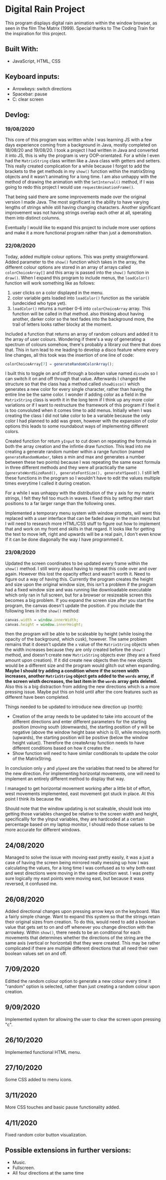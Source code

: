 # Digital Rain Project

This program displays digital rain animation within the window browser, as seen in the film The Matrix (1999). Special thanks to The Coding Train for the inspiration for this project.

## Built With:

- JavaScript, HTML, CSS

## Keyboard inputs:

- Arrowkeys: switch directions
- Spacebar: pause
- C: clear screen

## Devlog:

### 19/08/2020

This core of this program was written while I was learning JS with a few days experience coming from a background in Java, mostly completed on 18/08/20 and 19/08/20.
I took a project I had written in Java and converted it into JS, this is why the program is very OOP-orientated. For a while I even had the `MatrixString` class written like a Java class with getters and setters. This really created complication for a while because I forgot to add the brackets to the get methods in my `show()` function within the matrixString objects and it wasn't animating for a long time.
I am also unhappy with the method of drawing the animation with the `SetInterval()` method, if I was going to redo this project I would use `requestAnimationFrame()`.

That being said there are some improvements made over the original version I made Java. The most significant is the ability to have varying lengths of strings while still having changing characters. Another significant improvement was not having strings overlap each other at all, sperating them into distinct columns.

Eventually I would like to expand this project to include more user options and make it a more functional program rather than just a demonstration.

### 22/08/2020

Today, added multiple colour options. This was pretty straightforward. Added parameter to the `show()` function which takes in the array, the different colour options are stored in an array of arrays called `colorChoiceArray[]` and this array is passed into the `show()` function in `draw()`. When I expand this program to include menus, the `loadColor()` function will work something like as follows:
1. user clicks on a color displayed in the menu.
2. color variable gets loaded into `loadColor()` function as the variable (undecided who type yet).
3. `loadColor()` returns a number 0-6 into `colorChoiceArray` array. This function will be called in that method.
also thinking about having another, darker color so the text fades into the background more, the trail of letters looks rather blocky at the moment.

Included a function that returns an array of random colours and added it to the array of user colours. Wondering if there's a way of generating a spectrum of colours somehow, there's probably a library out there that does that. This in turn lead to me leading to develop a disco feature where every line changes, all this took was the insertion of one line of code: 
```javascript
colorChoiceArray[7] = generateRandomColorArray();
```
 I built this to toggle on and off through a boolean value named `discoOn` so I can switch it on and off through that value. Afterwards I changed the structure so that the class has a method called `showDisco()` which generates a new color for every single character, rather than having the entire line be the same color. I wonder if adding color as a field in the `MatrixString` class is worth it in the long term if I think up any more color variations or if I want to restructure the framework of this program if I feel it is too convoluted when it comes time to add menus. Initially when I was creating the class I did not take color to be a variable because the only color I had planned to add was green, however with the expansion of color options this leads to some roundabout ways of implementing different colors.

Created function for return `yInput` to cut down on repeating the formula in both the array creation and the infintie draw function. This lead into me creating a generate random number within a range function (named `generateRandomNumber`, takes a min and max and generates a number between these two points) because I was repeating the same exact formula in three different methods and they were all practically the same (`generateWordSizeRand(), generateFontSize(), generateYSpeed()`. I still left these functions in the program so I wouldn't have to edit the values multiple times everytime I called it during creation.

For a while I was unhappy with the distribution of the y axis for my matrix strings, I felt they fell too much in waves. I fixed this by setting their start positions to a far larger range than the following ones.

Implemented a temporary menu system with window prompts, will want this replaced with a user interface that can be faded away in the main menu but I will need to research more HTML/CSS stuff to figure out how to implement that and work on my front end skills in that regard. It looks like for getting the text to move left, right and upwards will be a real pain, I don't even know if it can be done diagonally the way I have programmed it.

### 23/08/2020

Updated the screen coordinates to be updated every frame within the `show()` method. I still worry about having to repeat this code over and over again. However this lost the opacity effect and wasn't worth it. Need to figure out a way of having this. Currently the program creates the height and size upon the original window size, this isn't a problem if the program had a fixed window size and was running like downloadable executable which only ran in full screen, but for a browser or resizeable screen this becomes a big problem. If you expand the screen size after you start the program, the canvas doesn't update the position. if you include the following lines in the `show()` method:
```javascript 
canvas.width = window.innerWidth;
canvas.height = window.innerHeight; 
```
then the program will be able to be scaleable by height (while losing the opacity of the background, which cusk), however. The same problem remains that it doesn't update the `x` value of the `MatrixString` objects when the width increases because they are only created before the `show()` method, and doesn't create new `MatrixString` objects ever (they are a fixed amount upon creation). If it did create new objects then the new objects would be a different size and the program would glitch out when expanding. **Maybe I should try adding a condition where if the screen width increases, another `MatrixString` object gets added to the `words` array, if the screen wisth decreases, the last item in the `words` array gets deleted.** Also this is a big distraction from adding the new directions which is a more pressing issue. Maybe put this on hold until after the core features such as different  have been completed.

Things needed to be updated to introduce new direction up (north):

* Creation of the array needs to be updated to take into account of the different directions and enter different parameters for the starting position (moving south (downwards), the starting position of y will be negative (above the window height base which is 0), while moving north (upwards), the starting position will be positive (below the window height value)). Therefore the createArray function needs to have different conditions based on how it creates the .
* Show function will need to have similar conditionals to update the color of the MatrixString.

In conclusion only `y` and `ySpeed` are the variables that need to be altered for the new direction. For implementing horizontal movements, one will need to implement an entirely different method to display that way.

I managed to get horizontal movement working after a little bit of effort, west movements implemented, east movement got stuck in place. At this point I think its because the

Should note that the window updating is not scaleable, should look into getting those variables changed be relative to the screen width and height, specificallly for the yInput variables, they are hardcoded at a certain percentage based on my laptop monitor, I should redo those values to be more accurate for different windows.

## 24/08/2020

Managed to solve the issue with moving east pretty easily, it was a just a case of having the screen being mirrored really messing up how I was calculating the values, for a long time I was confused as to why both east and west directions were moving in the same direction west. I was pretty sure logically my east points were moving east, but because it wass reversed, it confused me.

## 26/08/2020

Added directional changes upon pressing arrow keys on the keyboard. Was a fairly simple change. Want to expand this system so that the strings retain their original sizes from creation. To do this, would need to add a boolean value that gets set to on and off whenever you change direction with the arrowkey. Within `show()`, there needs to be an conditional for each movements that determines whether the directions of the string are the same axis (vertical or horizontal) that they were created. This may be rather complicated if there are multiple different directions that all need their own boolean values set on and off.

## 7/09/2020

Editted the random colour option to generate a new colour every time it "random" option is selected, rather than just creating a random colour upon creation.

## 9/09/2020

Implemented system for allowing the user to clear the screen upon pressing "c".

## 26/10/2020

Implemented functional HTML menu.

## 27/10/2020

Some CSS added to menu icons.

## 3/11/2020

More CSS touches and basic pause functionality added.

## 4/11/2020

Fixed random color button visualization.

## Possible extensions in further versions:

- Music.
- Fullscreen.
- All four directions at the same time
